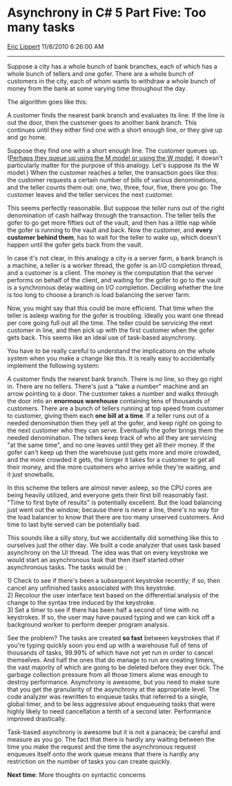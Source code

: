 # Asynchrony in C\# 5 Part Five: Too many tasks

[Eric Lippert](https://social.msdn.microsoft.com/profile/Eric%20Lippert) 11/8/2010 6:26:00 AM

-----

Suppose a city has a whole bunch of bank branches, each of which has a whole bunch of tellers and one gofer. There are a whole bunch of customers in the city, each of whom wants to withdraw a whole bunch of money from the bank at some varying time throughout the day.

The algorithm goes like this:

A customer finds the nearest bank branch and evaluates its line. If the line is out the door, then the customer goes to another bank branch. This continues until they either find one with a short enough line, or they give up and go home.

Suppose they find one with a short enough line. The customer queues up. ([Perhaps they queue up using the M model or using the W model](http://blogs.msdn.com/b/ericlippert/archive/2009/08/20/queueing-theory-in-action-plus-frogs.aspx); it doesn't particularly matter for the purpose of this analogy. Let's suppose its the W model.) When the customer reaches a teller, the transaction goes like this: the customer requests a certain number of bills of various denominations, and the teller counts them out: one, two, three, four, five, there you go. The customer leaves and the teller services the next customer.

This seems perfectly reasonable. But suppose the teller runs out of the right denomination of cash halfway through the transaction. The teller tells the gofer to go get more fifties out of the vault, and then has a little nap while the gofer is running to the vault and back. Now the customer, and **every customer behind them**, has to wait for the teller to wake up, which doesn't happen until the gofer gets back from the vault.

In case it's not clear, in this analogy a city is a server farm, a bank branch is a machine, a teller is a worker thread, the gofer is an I/O completion thread, and a customer is a client. The money is the computation that the server performs on behalf of the client, and waiting for the gofer to go to the vault is a synchronous delay waiting on I/O completion. Deciding whether the line is too long to choose a branch is load balancing the server farm.

Now, you might say that this could be more efficient. That time when the teller is asleep waiting for the gofer is troubling. Ideally you want one thread per core going full out all the time. The teller could be servicing the next customer in line, and then pick up with the first customer when the gofer gets back. This seems like an ideal use of task-based asynchrony.

You have to be really careful to understand the implications on the whole system when you make a change like this. It is really easy to accidentally implement the following system:

A customer finds the nearest bank branch. There is no line, so they go right in. There are no tellers. There's just a "take a number" machine and an arrow pointing to a door. The customer takes a number and walks through the door into an **enormous warehouse** containing tens of thousands of customers. There are a bunch of tellers running at top speed from customer to customer, giving them each **one bill at a time**. If a teller runs out of a needed denomination then they yell at the gofer, and keep right on going to the next customer who they can serve. Eventually the gofer brings them the needed denomination. The tellers keep track of who all they are servicing "at the same time", and no one leaves until they get all their money. If the gofer can't keep up then the warehouse just gets more and more crowded, and the more crowded it gets, the longer it takes for a customer to get all their money, and the more customers who arrive while they're waiting, and it just snowballs.

In this scheme the tellers are almost never asleep, so the CPU cores are being heavily utilized, and everyone gets their first bill reasonably fast. "Time to first byte of results" is potentially excellent. But the load balancing just went out the window; because there is never a line, there's no way for the load balancer to know that there are too many unserved customers. And time to last byte served can be potentially bad.

This sounds like a silly story, but we accidentally did something like this to ourselves just the other day. We built a code analyzer that uses task based asynchrony on the UI thread. The idea was that on every keystroke we would start an asynchronous task that then itself started other asynchronous tasks. The tasks would be :

1\) Check to see if there's been a subsequent keystroke recently; if so, then cancel any unfinished tasks associated with this keystroke.  
2\) Recolour the user interface text based on the differential analysis of the change to the syntax tree induced by the keystroke.  
3\) Set a timer to see if there has been half a second of time with no keystrokes. If so, the user may have paused typing and we can kick off a background worker to perform deeper program analysis.

See the problem? The tasks are created **so fast** between keystrokes that if you're typing quickly soon you end up with a warehouse full of tens of thousands of tasks, 99.99% of which have not yet run in order to cancel themselves. And half the ones that do manage to run are creating timers, the vast majority of which are going to be deleted before they ever tick. The garbage collection pressure from all those timers alone was enough to destroy performance. Asynchrony is awesome, but you need to make sure that you get the granularity of the asynchrony at the appropriate level. The code analyzer was rewritten to enqueue tasks that referred to a single, global timer, and to be less aggressive about enqueueing tasks that were highly likely to need cancellation a tenth of a second later. Performance improved drastically.

Task-based asynchrony is awesome but it is not a panacea; be careful and measure as you go. The fact that there is hardly any waiting between the time you make the request and the time the asynchronous request enqueues itself onto the work queue means that there is hardly any restriction on the number of tasks you can create quickly.

**Next time**: More thoughts on syntactic concerns

